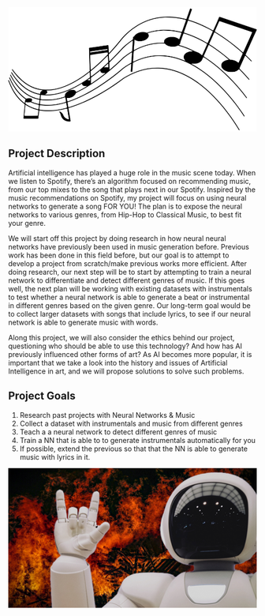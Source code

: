 ![](musicnote.png)

## Project Description

Artificial intelligence has played a huge role in the music scene today. When we listen to Spotify, there’s an algorithm focused on recommending music, from our top mixes to the song that plays next in our Spotify. Inspired by the music recommendations on Spotify, my project will focus on using neural networks to generate a song FOR YOU! The plan is to expose the neural networks to various genres, from Hip-Hop to Classical Music, to best fit your genre.

We will start off this project by doing research in how neural neural networks have previously been used in music generation before. Previous work has been done in this field before, but our goal is to attempt to develop a project from scratch/make previous works more efficient. After doing research, our next step will be to start by attempting to train a neural network to differentiate and detect different genres of music. If this goes well, the next plan will be working with existing datasets with instrumentals  to test whether a neural network is able to generate a beat or instrumental in different genres based on the given genre. Our long-term goal would be to collect larger datasets with songs that include lyrics, to see if our neural network is able to generate music with words.

Along this project, we will also consider the ethics behind our project, questioning who should be able to use this technology? And how has AI previously influenced other forms of art? As AI becomes more popular, it is important that we take a look into the history and issues of Artificial Intelligence in art, and we will propose solutions to solve such problems.

## Project Goals

1. Research past projects with Neural Networks & Music
2. Collect a dataset with instrumentals and music from different genres 
3. Teach a a neural network to detect different genres of music
4. Train a NN that is able to to generate instrumentals automatically for you
5. If possible,  extend the previous so that that the NN is able to generate music with lyrics in it.

![](AI-Music.png)
